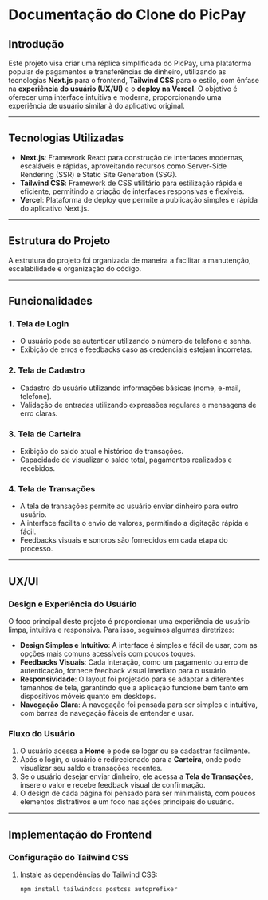 # Documentação do Clone do PicPay

## Introdução

Este projeto visa criar uma réplica simplificada do PicPay, uma plataforma popular de pagamentos e transferências de dinheiro, utilizando as tecnologias **Next.js** para o frontend, **Tailwind CSS** para o estilo, com ênfase na **experiência do usuário (UX/UI)** e o **deploy na Vercel**. O objetivo é oferecer uma interface intuitiva e moderna, proporcionando uma experiência de usuário similar à do aplicativo original.

---

## Tecnologias Utilizadas

- **Next.js**: Framework React para construção de interfaces modernas, escaláveis e rápidas, aproveitando recursos como Server-Side Rendering (SSR) e Static Site Generation (SSG).
- **Tailwind CSS**: Framework de CSS utilitário para estilização rápida e eficiente, permitindo a criação de interfaces responsivas e flexíveis.
- **Vercel**: Plataforma de deploy que permite a publicação simples e rápida do aplicativo Next.js.

---

## Estrutura do Projeto

A estrutura do projeto foi organizada de maneira a facilitar a manutenção, escalabilidade e organização do código.


---

## Funcionalidades

### 1. **Tela de Login**
- O usuário pode se autenticar utilizando o número de telefone e senha.
- Exibição de erros e feedbacks caso as credenciais estejam incorretas.

### 2. **Tela de Cadastro**
- Cadastro do usuário utilizando informações básicas (nome, e-mail, telefone).
- Validação de entradas utilizando expressões regulares e mensagens de erro claras.

### 3. **Tela de Carteira**
- Exibição do saldo atual e histórico de transações.
- Capacidade de visualizar o saldo total, pagamentos realizados e recebidos.

### 4. **Tela de Transações**
- A tela de transações permite ao usuário enviar dinheiro para outro usuário.
- A interface facilita o envio de valores, permitindo a digitação rápida e fácil.
- Feedbacks visuais e sonoros são fornecidos em cada etapa do processo.

---

## UX/UI

### Design e Experiência do Usuário

O foco principal deste projeto é proporcionar uma experiência de usuário limpa, intuitiva e responsiva. Para isso, seguimos algumas diretrizes:

- **Design Simples e Intuitivo**: A interface é simples e fácil de usar, com as opções mais comuns acessíveis com poucos toques.
- **Feedbacks Visuais**: Cada interação, como um pagamento ou erro de autenticação, fornece feedback visual imediato para o usuário.
- **Responsividade**: O layout foi projetado para se adaptar a diferentes tamanhos de tela, garantindo que a aplicação funcione bem tanto em dispositivos móveis quanto em desktops.
- **Navegação Clara**: A navegação foi pensada para ser simples e intuitiva, com barras de navegação fáceis de entender e usar.

### Fluxo do Usuário

1. O usuário acessa a **Home** e pode se logar ou se cadastrar facilmente.
2. Após o login, o usuário é redirecionado para a **Carteira**, onde pode visualizar seu saldo e transações recentes.
3. Se o usuário desejar enviar dinheiro, ele acessa a **Tela de Transações**, insere o valor e recebe feedback visual de confirmação.
4. O design de cada página foi pensado para ser minimalista, com poucos elementos distrativos e um foco nas ações principais do usuário.

---

## Implementação do Frontend

### Configuração do Tailwind CSS

1. Instale as dependências do Tailwind CSS:
   ```bash
   npm install tailwindcss postcss autoprefixer
